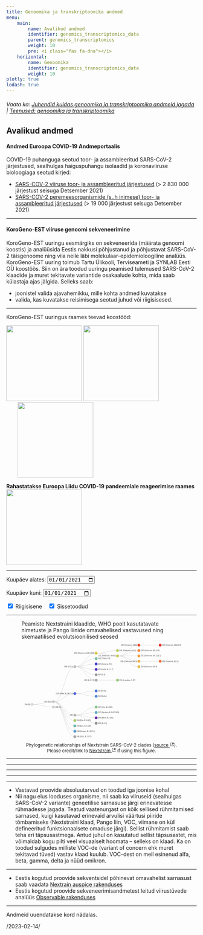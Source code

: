 ```yaml
---
title: Genoomika ja transkriptoomika andmed
menu:
    main:
        name: Avalikud andmed
        identifier: genomics_transcriptomics_data
        parent: genomics_transcriptomics
        weight: 10
        pre: <i class="fas fa-dna"></i>
    horizontal:
        name: Genoomika
        identifier: genomics_transcriptomics_data
        weight: 10
plotly: true
lodash: true
---
```


###### Vaata ka: [Juhendid kuidas genoomika ja transkriptoomika andmeid jagada](../guidelines) | [Teenused: genoomika ja transkriptoomika](../services)

## Avalikud andmed

#### Andmed Euroopa COVID-19 Andmeportaalis

COVID-19 puhanguga seotud toor- ja assambleeritud SARS-CoV-2 järjestused, sealhulgas haiguspuhangu isolaadid ja koronaviiruse bioloogiaga seotud kirjed:

* [SARS-COV-2 viiruse toor- ja assambleeritud järjestused](https://www.covid19dataportal.org/sequences?db=embl-covid19) (> 2 830 000 järjestust seisuga Detsember 2021)
* [SARS-COV-2 peremeesorganismide (s..h inimese) toor- ja assambleeritud järjestused](https://www.covid19dataportal.org/host-sequences?db=hostSequences) (> 19 000 järjestust seisuga Detsember 2021)

---

#### KoroGeno-EST viiruse genoomi sekveneerimine

KoroGeno-EST uuringu eesmärgiks on sekveneerida (määrata genoomi koostis) ja analüüsida Eestis nakkusi põhjustanud ja põhjustavat SARS-CoV-2 täisgenoome ning viia neile läbi molekulaar-epidemioloogiline analüüs. KoroGeno-EST uuring toimub Tartu Ülikooli, Terviseameti ja SYNLAB Eesti OÜ koostöös.
Siin on ära toodud uuringu peamised tulemused SARS-CoV-2 klaadide ja muret tekitavate variantide osakaalude kohta, mida saab külastaja ajas jälgida.
Selleks saab:
* joonistel valida ajavahemikku, mille kohta andmed kuvatakse
* valida, kas kuvatakse reisimisega seotud juhud või riigisisesed.

---
KoroGeno-EST uuringus raames teevad koostööd:

<img width="200" src="/img/logos/ut_logo.png">
<img width="200" style="margin-top: -20px;" src="/img/logos/synlab_logo.png">
<img width="200" style="margin-left: 30px;" src="/img/logos/terviseamet_logo.png">

<strong>Rahastatakse Euroopa Liidu COVID-19 pandeemiale reageerimise raames</strong>
<img width="200" src="/img/logos/eu-ee_logo.jpg">

---


<label for="date-from">Kuupäev alates:</label>
<input type="date" id="date-from" name="date-from"
value="2021-01-01">

<label for="date-to">Kuupäev kuni:</label>
<input type="date" id="date-to" name="date-to"
value="2021-01-01">

<input type="checkbox" id="domestic" name="source" value="domestic" checked>
  <label for="domestic"> Riigisisene</label>&nbsp;&nbsp;&nbsp;
<input type="checkbox" id="imported" name="source" value="imported" checked>
  <label for="imported"> Sissetoodud</label><br>

<div id="plotly-plot-clade"></div>
<hr>
<figure id="clades">
    <div class="figure-title">
        Peamiste Nextstraini klaadide, WHO poolt kasutatavate nimetuste ja Pango liinide omavahelised vastavused ning skemaatilised evolutsioonilised seosed
    </div>
    <picture>
        <svg xmlns="http://www.w3.org/2000/svg" class="d3-component" style="font-family:sans-serif;font-size:1.2rem" viewBox="0 0 1800 1150"><g transform="translate(120,0)"><path fill="none" stroke="#ccc" stroke-width="3px" d="M 240 696.0526315789474
              C 120 696.0526315789474,
                120 726.3157894736842,
                0 726.3157894736842"></path><path fill="none" stroke="#ccc" stroke-width="3px" d="M 240 756.578947368421
              C 120 756.578947368421,
                120 726.3157894736842,
                0 726.3157894736842"></path><path fill="none" stroke="#ccc" stroke-width="3px" d="M 480 302.63157894736844
              C 360 302.63157894736844,
                360 696.0526315789474,
                240 696.0526315789474"></path><path fill="none" stroke="#ccc" stroke-width="3px" d="M 480 605.2631578947369
              C 360 605.2631578947369,
                360 696.0526315789474,
                240 696.0526315789474"></path><path fill="none" stroke="#ccc" stroke-width="3px" d="M 480 847.3684210526316
              C 360 847.3684210526316,
                360 696.0526315789474,
                240 696.0526315789474"></path><path fill="none" stroke="#ccc" stroke-width="3px" d="M 480 907.8947368421053
              C 360 907.8947368421053,
                360 696.0526315789474,
                240 696.0526315789474"></path><path fill="none" stroke="#ccc" stroke-width="3px" d="M 480 968.421052631579
              C 360 968.421052631579,
                360 696.0526315789474,
                240 696.0526315789474"></path><path fill="none" stroke="#ccc" stroke-width="3px" d="M 480 1028.9473684210527
              C 360 1028.9473684210527,
                360 696.0526315789474,
                240 696.0526315789474"></path><path fill="none" stroke="#ccc" stroke-width="3px" d="M 480 1089.4736842105262
              C 360 1089.4736842105262,
                360 696.0526315789474,
                240 696.0526315789474"></path><path fill="none" stroke="#ccc" stroke-width="3px" d="M 720 151.31578947368422
              C 600 151.31578947368422,
                600 302.63157894736844,
                480 302.63157894736844"></path><path fill="none" stroke="#ccc" stroke-width="3px" d="M 720 211.8421052631579
              C 600 211.8421052631579,
                600 302.63157894736844,
                480 302.63157894736844"></path><path fill="none" stroke="#ccc" stroke-width="3px" d="M 720 272.36842105263156
              C 600 272.36842105263156,
                600 302.63157894736844,
                480 302.63157894736844"></path><path fill="none" stroke="#ccc" stroke-width="3px" d="M 720 332.89473684210526
              C 600 332.89473684210526,
                600 302.63157894736844,
                480 302.63157894736844"></path><path fill="none" stroke="#ccc" stroke-width="3px" d="M 720 393.42105263157896
              C 600 393.42105263157896,
                600 302.63157894736844,
                480 302.63157894736844"></path><path fill="none" stroke="#ccc" stroke-width="3px" d="M 720 453.94736842105266
              C 600 453.94736842105266,
                600 302.63157894736844,
                480 302.63157894736844"></path><path fill="none" stroke="#ccc" stroke-width="3px" d="M 720 575
              C 600 575,
                600 605.2631578947369,
                480 605.2631578947369"></path><path fill="none" stroke="#ccc" stroke-width="3px" d="M 720 635.5263157894736
              C 600 635.5263157894736,
                600 605.2631578947369,
                480 605.2631578947369"></path><path fill="none" stroke="#ccc" stroke-width="3px" d="M 720 756.578947368421
              C 600 756.578947368421,
                600 847.3684210526316,
                480 847.3684210526316"></path><path fill="none" stroke="#ccc" stroke-width="3px" d="M 720 817.1052631578948
              C 600 817.1052631578948,
                600 847.3684210526316,
                480 847.3684210526316"></path><path fill="none" stroke="#ccc" stroke-width="3px" d="M 720 877.6315789473684
              C 600 877.6315789473684,
                600 847.3684210526316,
                480 847.3684210526316"></path><path fill="none" stroke="#ccc" stroke-width="3px" d="M 720 938.1578947368421
              C 600 938.1578947368421,
                600 847.3684210526316,
                480 847.3684210526316"></path><path fill="none" stroke="#ccc" stroke-width="3px" d="M 960 121.05263157894737
              C 840 121.05263157894737,
                840 151.31578947368422,
                720 151.31578947368422"></path><path fill="none" stroke="#ccc" stroke-width="3px" d="M 960 181.57894736842104
              C 840 181.57894736842104,
                840 151.31578947368422,
                720 151.31578947368422"></path><path fill="none" stroke="#ccc" stroke-width="3px" d="M 960 453.94736842105266
              C 840 453.94736842105266,
                840 453.94736842105266,
                720 453.94736842105266"></path><path fill="none" stroke="#ccc" stroke-width="3px" d="M 1200 60.526315789473685
              C 1080 60.526315789473685,
                1080 181.57894736842104,
                960 181.57894736842104"></path><path fill="none" stroke="#ccc" stroke-width="3px" d="M 1200 121.05263157894737
              C 1080 121.05263157894737,
                1080 181.57894736842104,
                960 181.57894736842104"></path><path fill="none" stroke="#ccc" stroke-width="3px" d="M 1200 181.57894736842104
              C 1080 181.57894736842104,
                1080 181.57894736842104,
                960 181.57894736842104"></path><path fill="none" stroke="#ccc" stroke-width="3px" d="M 1200 242.10526315789474
              C 1080 242.10526315789474,
                1080 181.57894736842104,
                960 181.57894736842104"></path><path fill="none" stroke="#ccc" stroke-width="3px" d="M 1200 302.63157894736844
              C 1080 302.63157894736844,
                1080 181.57894736842104,
                960 181.57894736842104"></path><path fill="none" stroke="#ccc" stroke-width="3px" d="M 1440 60.526315789473685
              C 1320 60.526315789473685,
                1320 60.526315789473685,
                1200 60.526315789473685"></path><path fill="none" stroke="#ccc" stroke-width="3px" d="M 1440 242.10526315789474
              C 1320 242.10526315789474,
                1320 242.10526315789474,
                1200 242.10526315789474"></path><g class="node" transform="translate(0,726.3157894736842)"><circle class="node" r="15" style="fill: rgb(215, 215, 215); stroke: rgb(186, 186, 186);"></circle><text dy=".35em" x="-20" text-anchor="end" fill="#777" font-weight="700">19A (B)</text></g><g class="node" transform="translate(240,696.0526315789474)"><circle class="node" r="15" style="fill: rgb(198, 198, 198); stroke: rgb(171, 171, 171);"></circle><text dy=".35em" x="-20" text-anchor="end" fill="#777" font-weight="700">20A (B.1)</text></g><g class="node" transform="translate(240,756.578947368421)"><circle class="node" r="15" style="fill: rgb(206, 206, 206); stroke: rgb(179, 179, 179);"></circle><text dy=".35em" x="20" text-anchor="start" fill="#777" font-weight="700">19B (A)</text></g><g class="node" transform="translate(480,302.63157894736844)"><circle class="node" r="15" style="fill: rgb(189, 189, 189); stroke: rgb(164, 164, 164);"></circle><text dy=".35em" x="-20" text-anchor="end" fill="#777" font-weight="700">20B (B.1.1)</text></g><g class="node" transform="translate(480,605.2631578947369)"><circle class="node" r="15" style="fill: rgb(68, 88, 220); stroke: rgb(59, 76, 191);"></circle><text dy=".35em" x="-20" text-anchor="end" fill="#777" font-weight="700">21A (Delta, B.1.617.2)</text></g><g class="node" transform="translate(480,847.3684210526316)"><circle class="node" r="15" style="fill: rgb(180, 180, 180); stroke: rgb(156, 156, 156);"></circle><text dy=".35em" x="-20" text-anchor="end" fill="#777" font-weight="700">20C</text></g><g class="node" transform="translate(480,907.8947368421053)"><circle class="node" r="15" style="fill: rgb(164, 203, 100); stroke: rgb(142, 176, 87);"></circle><text dy=".35em" x="20" text-anchor="start" fill="#777" font-weight="700">21H (Mu, B.1.621)</text></g><g class="node" transform="translate(480,968.421052631579)"><circle class="node" r="15" style="fill: rgb(102, 181, 172); stroke: rgb(88, 157, 149);"></circle><text dy=".35em" x="20" text-anchor="start" fill="#777" font-weight="700">21D (Eta, B.1.525)</text></g><g class="node" transform="translate(480,1028.9473684210527)"><circle class="node" r="15" style="fill: rgb(82, 155, 206); stroke: rgb(71, 134, 179);"></circle><text dy=".35em" x="20" text-anchor="start" fill="#777" font-weight="700">21B (Kappa, B.1.617.1)</text></g><g class="node" transform="translate(480,1089.4736842105262)"><circle class="node" r="15" style="fill: rgb(163, 163, 163); stroke: rgb(142, 142, 142);"></circle><text dy=".35em" x="20" text-anchor="start" fill="#777" font-weight="700">20E (EU1, B.1.177)</text></g><g class="node" transform="translate(720,151.31578947368422)"><circle class="node" r="15" style="fill: rgb(218, 198, 71); stroke: rgb(189, 171, 61);"></circle><text dy=".35em" x="-20" text-anchor="end" fill="#777" font-weight="700">21M (Omicron, B.1.1.529)</text></g><g class="node" transform="translate(720,211.8421052631579)"><circle class="node" r="15" style="fill: rgb(115, 190, 152); stroke: rgb(100, 165, 132);"></circle><text dy=".35em" x="20" text-anchor="start" fill="#777" font-weight="700">21E (Theta, P.3)</text></g><g class="node" transform="translate(720,272.36842105263156)"><circle class="node" r="15" style="fill: rgb(69, 62, 210); stroke: rgb(60, 54, 183);"></circle><text dy=".35em" x="20" text-anchor="start" fill="#777" font-weight="700">20J (Gamma, P.1)</text></g><g class="node" transform="translate(720,332.89473684210526)"><circle class="node" r="15" style="fill: rgb(79, 42, 191); stroke: rgb(69, 36, 166);"></circle><text dy=".35em" x="20" text-anchor="start" fill="#777" font-weight="700">20I (Alpha, B.1.1.7)</text></g><g class="node" transform="translate(720,393.42105263157896)"><circle class="node" r="15" style="fill: rgb(155, 155, 155); stroke: rgb(134, 134, 134);"></circle><text dy=".35em" x="20" text-anchor="start" fill="#777" font-weight="700">20F (D.2)</text></g><g class="node" transform="translate(720,453.94736842105266)"><circle class="node" r="15" style="fill: rgb(172, 172, 172); stroke: rgb(149, 149, 149);"></circle><text dy=".35em" x="-20" text-anchor="end" fill="#777" font-weight="700">20D (B.1.1.1)</text></g><g class="node" transform="translate(720,575)"><circle class="node" r="15" style="fill: rgb(70, 113, 222); stroke: rgb(61, 98, 193);"></circle><text dy=".35em" x="20" text-anchor="start" fill="#777" font-weight="700">21I (Delta)</text></g><g class="node" transform="translate(720,635.5263157894736)"><circle class="node" r="15" style="fill: rgb(74, 135, 218); stroke: rgb(64, 117, 189);"></circle><text dy=".35em" x="20" text-anchor="start" fill="#777" font-weight="700">21J (Delta)</text></g><g class="node" transform="translate(720,756.578947368421)"><circle class="node" r="15" style="fill: rgb(130, 197, 133); stroke: rgb(113, 170, 115);"></circle><text dy=".35em" x="20" text-anchor="start" fill="#777" font-weight="700">21F (Iota, B.1.526)</text></g><g class="node" transform="translate(720,817.1052631578948)"><circle class="node" r="15" style="fill: rgb(91, 170, 190); stroke: rgb(79, 147, 165);"></circle><text dy=".35em" x="20" text-anchor="start" fill="#777" font-weight="700">21C (Epsilon, B.1.427/429)</text></g><g class="node" transform="translate(720,877.6315789473684)"><circle class="node" r="15" style="fill: rgb(101, 31, 169); stroke: rgb(88, 27, 146);"></circle><text dy=".35em" x="20" text-anchor="start" fill="#777" font-weight="700">20H (Beta, B.1.351)</text></g><g class="node" transform="translate(720,938.1578947368421)"><circle class="node" r="15" style="fill: rgb(146, 146, 146); stroke: rgb(127, 127, 127);"></circle><text dy=".35em" x="20" text-anchor="start" fill="#777" font-weight="700">20G (B.1.2)</text></g><g class="node" transform="translate(960,121.05263157894737)"><circle class="node" r="15" style="fill: rgb(183, 203, 88); stroke: rgb(158, 176, 76);"></circle><text dy=".35em" x="20" text-anchor="start" fill="#777" font-weight="700">21K (Omicron, BA.1)</text></g><g class="node" transform="translate(960,181.57894736842104)"><circle class="node" r="15" style="fill: rgb(201, 202, 78); stroke: rgb(174, 175, 68);"></circle><text dy=".35em" x="-20" text-anchor="end" fill="#777" font-weight="700">21L (Omicron, ~BA.2)</text></g><g class="node" transform="translate(960,453.94736842105266)"><circle class="node" r="15" style="fill: rgb(147, 201, 115); stroke: rgb(128, 174, 100);"></circle><text dy=".35em" x="20" text-anchor="start" fill="#777" font-weight="700">21G (Lambda, C.37)</text></g><g class="node" transform="translate(1200,60.526315789473685)"><circle class="node" r="15" style="fill: rgb(239, 74, 43); stroke: rgb(208, 64, 37);"></circle><text dy=".35em" x="-20" text-anchor="end" fill="#777" font-weight="700">22F (Omicron, XBB)</text></g><g class="node" transform="translate(1200,121.05263157894737)"><circle class="node" r="15" style="fill: rgb(247, 132, 54); stroke: rgb(214, 115, 47);"></circle><text dy=".35em" x="20" text-anchor="start" fill="#777" font-weight="700">22D (Omicron, BA.2.75)</text></g><g class="node" transform="translate(1200,181.57894736842104)"><circle class="node" r="15" style="fill: rgb(247, 157, 59); stroke: rgb(214, 136, 51);"></circle><text dy=".35em" x="20" text-anchor="start" fill="#777" font-weight="700">22C (Omicron, BA.2.12.1)</text></g><g class="node" transform="translate(1200,242.10526315789474)"><circle class="node" r="15" style="fill: rgb(241, 174, 62); stroke: rgb(209, 151, 54);"></circle><text dy=".35em" x="-20" text-anchor="end" fill="#777" font-weight="700">22B (Omicron, BA.5)</text></g><g class="node" transform="translate(1200,302.63157894736844)"><circle class="node" r="15" style="fill: rgb(231, 188, 67); stroke: rgb(200, 163, 58);"></circle><text dy=".35em" x="20" text-anchor="start" fill="#777" font-weight="700">22A (Omicron, BA.4)</text></g><g class="node" transform="translate(1440,60.526315789473685)"><circle class="node" r="15" style="fill: rgb(235, 43, 38); stroke: rgb(204, 37, 33);"></circle><text dy=".35em" x="20" text-anchor="start" fill="#777" font-weight="700">23A (Omicron, XBB.1.5)</text></g><g class="node" transform="translate(1440,242.10526315789474)"><circle class="node" r="15" style="fill: rgb(244, 104, 48); stroke: rgb(211, 90, 42);"></circle><text dy=".35em" x="20" text-anchor="start" fill="#777" font-weight="700">22E (Omicron, BQ.1)</text></g></g></svg>
    </picture>
    <figcaption style="text-align: center">
        <small>
            <span>Phylogenetic relationships of Nextstrain SARS-CoV-2 clades (</span><a target="_blank" rel="noopener noreferrer" href="https://github.com/nextstrain/ncov-clades-schema"><span>source</span> <span><svg stroke="currentColor" fill="currentColor" stroke-width="0" viewBox="0 0 12 16" height="1em" width="1em" xmlns="http://www.w3.org/2000/svg"><path fill-rule="evenodd" d="M11 10h1v3c0 .55-.45 1-1 1H1c-.55 0-1-.45-1-1V3c0-.55.45-1 1-1h3v1H1v10h10v-3zM6 2l2.25 2.25L5 7.5 6.5 9l3.25-3.25L12 8V2H6z"></path></svg></span></a><span>). Please credit/link to </span><a target="_blank" rel="noopener noreferrer" href="https://nextstrain.org"><span>Nextstrain</span> <span><svg stroke="currentColor" fill="currentColor" stroke-width="0" viewBox="0 0 12 16" height="1em" width="1em" xmlns="http://www.w3.org/2000/svg"><path fill-rule="evenodd" d="M11 10h1v3c0 .55-.45 1-1 1H1c-.55 0-1-.45-1-1V3c0-.55.45-1 1-1h3v1H1v10h10v-3zM6 2l2.25 2.25L5 7.5 6.5 9l3.25-3.25L12 8V2H6z"></path></svg></span></a><span> if using this figure.</span></small>
    </figcaption>
</figure>
<hr>
<div id="plotly-plot-pos"></div>
<hr>
<div id="plotly-plot-county"></div>
<hr>
<div id="plotly-plot-region"></div>
<hr>
<div id="plotly-plot-age"></div>
<hr>
<div id="plotly-plot-gender"></div>

<script src="/plotly-plot.js?updated=2023-02-14"></script>

* Vastavad proovide absoluutarvud on toodud iga joonise kohal
* Nii nagu elus looduses organisme, nii saab ka viiruseid (sealhulgas SARS-CoV-2 variante) geneetilise sarnasuse järgi erinevatesse rühmadesse jagada. Teatud vaatenurgast on kõik sellised rühmitamised sarnased, kuigi kasutavad erinevaid arvulisi väärtusi piiride tõmbamiseks (Nextstraini klaad, Pango liin, VOC, viimane on küll defineeritud funktsionaalsete omaduse järgi). Sellist rühmitamist saab teha eri täpsusastmega. Antud juhul on kasutatud sellist täpsusastet, mis võimaldab kogu pilti veel visuaalselt hoomata – selleks on klaad. Ka on toodud sulgudes milliste VOC-de (variant of concern ehk muret tekitavad tüved) vastav klaad kuulub. VOC-dest on meil esinenud alfa, beta, gamma, delta ja nüüd omikron.

---

* Eestis kogutud proovide sekventsidel põhinevat omavahelist sarnasust saab vaadata [Nextrain auspice rakenduses](https://auspice.biit.cs.ut.ee/ncov/est)
* Eestis kogutud proovide sekveneerimisandmetest leitud viirustüvede analüüs [Observable rakenduses](https://covid19dataportal.ee/observable)

---

Andmeid uuendatakse kord nädalas.

/2023-02-14/
